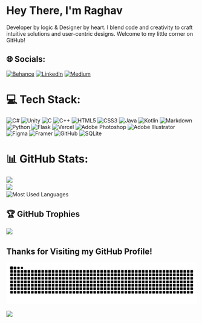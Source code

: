 # Hey There, I'm Raghav
Developer by logic & Designer by heart. I blend code and creativity to craft intuitive solutions and user-centric designs. Welcome to my little corner on GitHub!


## 🌐 Socials:
[![Behance](https://img.shields.io/badge/Behance-1769ff?logo=behance&logoColor=white)](https://www.behance.net/madebysharma) [![LinkedIn](https://img.shields.io/badge/LinkedIn-%230077B5.svg?logo=linkedin&logoColor=white)](https://www.linkedin.com/in/raghav-s/) [![Medium](https://img.shields.io/badge/Medium-12100E?logo=medium&logoColor=white)](https://medium.com/@rs0125) 

# 💻 Tech Stack:
![C#](https://img.shields.io/badge/c%23-%23239120.svg?style=for-the-badge&logo=csharp&logoColor=white) ![Unity](https://img.shields.io/badge/unity-%23000000.svg?style=for-the-badge&logo=unity&logoColor=white) ![C](https://img.shields.io/badge/c-%2300599C.svg?style=for-the-badge&logo=c&logoColor=white) ![C++](https://img.shields.io/badge/c++-%2300599C.svg?style=for-the-badge&logo=c%2B%2B&logoColor=white)  ![HTML5](https://img.shields.io/badge/html5-%23E34F26.svg?style=for-the-badge&logo=html5&logoColor=white) ![CSS3](https://img.shields.io/badge/css3-%231572B6.svg?style=for-the-badge&logo=css3&logoColor=white) ![Java](https://img.shields.io/badge/java-%23ED8B00.svg?style=for-the-badge&logo=openjdk&logoColor=white) ![Kotlin](https://img.shields.io/badge/kotlin-%237F52FF.svg?style=for-the-badge&logo=kotlin&logoColor=white) ![Markdown](https://img.shields.io/badge/markdown-%23000000.svg?style=for-the-badge&logo=markdown&logoColor=white) ![Python](https://img.shields.io/badge/python-3670A0?style=for-the-badge&logo=python&logoColor=ffdd54) ![Flask](https://img.shields.io/badge/flask-%23000.svg?style=for-the-badge&logo=flask&logoColor=white)  ![Vercel](https://img.shields.io/badge/vercel-%23000000.svg?style=for-the-badge&logo=vercel&logoColor=white) ![Adobe Photoshop](https://img.shields.io/badge/adobe%20photoshop-%2331A8FF.svg?style=for-the-badge&logo=adobe%20photoshop&logoColor=white) ![Adobe Illustrator](https://img.shields.io/badge/adobe%20illustrator-%23FF9A00.svg?style=for-the-badge&logo=adobe%20illustrator&logoColor=white) ![Figma](https://img.shields.io/badge/figma-%23F24E1E.svg?style=for-the-badge&logo=figma&logoColor=white) ![Framer](https://img.shields.io/badge/Framer-black?style=for-the-badge&logo=framer&logoColor=blue) ![GitHub](https://img.shields.io/badge/github-%23121011.svg?style=for-the-badge&logo=github&logoColor=white) ![SQLite](https://img.shields.io/badge/sqlite-%2307405e.svg?style=for-the-badge&logo=sqlite&logoColor=white) 
# 📊 GitHub Stats:
![](https://github-readme-stats.vercel.app/api?username=rs0125&theme=radical&hide_border=false&include_all_commits=true&count_private=true)<br/>
![](https://github-readme-streak-stats.herokuapp.com/?user=rs0125&theme=radical&hide_border=false)<br/>
<img src = "https://github-readme-stats.vercel.app/api/top-langs/?username=rs0125&show_icons=true&layout=compact&hide=SHADERLAB,ASP.NET,mathematica,HLSL&theme=radical&exclude_repo=Dodge_it_Instructional,SnapSpawn,Flappy" alt="Most Used Languages">

## 🏆 GitHub Trophies
![](https://github-profile-trophy.vercel.app/?username=rs0125&theme=radical&no-frame=false&no-bg=false&margin-w=4&rank=-C,-?)



<!-- Proudly created with GPRM ( https://gprm.itsvg.in ) -->
## Thanks for Visiting my GitHub Profile!
<p align="center">
<img src="https://github.com/VishwaGauravIn/VishwaGauravIn/blob/output/github-contribution-grid-snake-dark.svg">
</p>

[![](https://visitcount.itsvg.in/api?id=rs0125&label=Profile%20Views&color=10&icon=2&pretty=false)](https://visitcount.itsvg.in)
